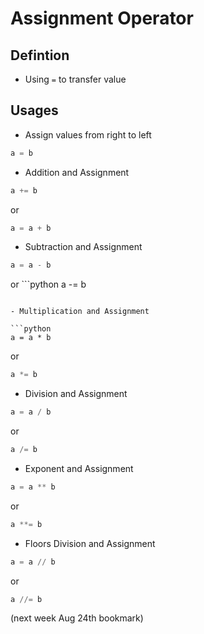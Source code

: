 # Assignment Operator

## Defintion

- Using `=` to transfer value

## Usages

- Assign values from right to left

```python
a = b
```

- Addition and Assignment

```python
a += b
```

or

```python
a = a + b
```

- Subtraction and Assignment

```python
a = a - b
```

or ```python
a -= b
```

- Multiplication and Assignment

```python
a = a * b
```

or 

```python
a *= b
```

- Division and Assignment

```python
a = a / b
```

or 

```python
a /= b
```

- Exponent and Assignment

```python
a = a ** b
```

or 

```python
a **= b
```

- Floors Division and Assignment

```python
a = a // b
```

or 

```python
a //= b
```

(next week Aug 24th bookmark)